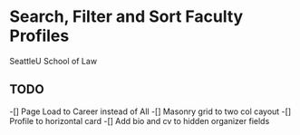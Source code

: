 # Search, Filter and Sort Faculty Profiles

SeattleU School of Law

## TODO

-[] Page Load to Career instead of All
-[] Masonry grid to two col cayout
-[] Profile to horizontal card
-[] Add bio and cv to hidden organizer fields
